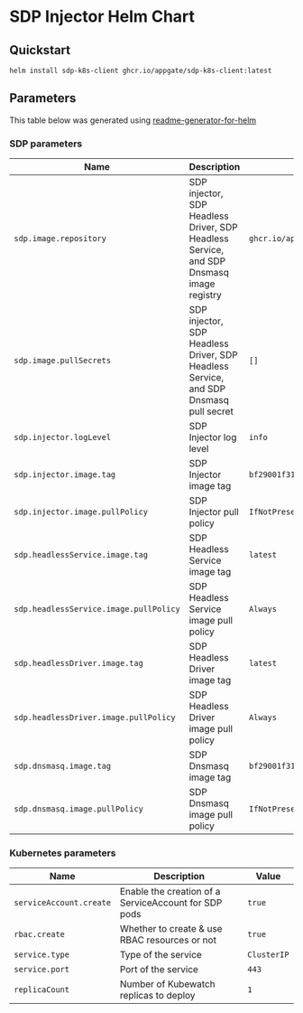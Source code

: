 # SDP Injector Helm Chart

## Quickstart
```
helm install sdp-k8s-client ghcr.io/appgate/sdp-k8s-client:latest
```

## Parameters
This table below was generated using [readme-generator-for-helm](https://github.com/bitnami-labs/readme-generator-for-helm)
### SDP parameters

| Name                                   | Description                                                                             | Value                                      |
| -------------------------------------- | --------------------------------------------------------------------------------------- | ------------------------------------------ |
| `sdp.image.repository`                 | SDP injector, SDP Headless Driver, SDP Headless Service, and SDP Dnsmasq image registry | `ghcr.io/appgate/sdp-k8s-client`           |
| `sdp.image.pullSecrets`                | SDP injector, SDP Headless Driver, SDP Headless Service, and SDP Dnsmasq pull secret    | `[]`                                       |
| `sdp.injector.logLevel`                | SDP Injector log level                                                                  | `info`                                     |
| `sdp.injector.image.tag`               | SDP Injector image tag                                                                  | `bf29001f31e85fe20b78ecb7ff34ecd4c67c4bbd` |
| `sdp.injector.image.pullPolicy`        | SDP Injector pull policy                                                                | `IfNotPresent`                             |
| `sdp.headlessService.image.tag`        | SDP Headless Service image tag                                                          | `latest`                                   |
| `sdp.headlessService.image.pullPolicy` | SDP Headless Service image pull policy                                                  | `Always`                                   |
| `sdp.headlessDriver.image.tag`         | SDP Headless Driver image tag                                                           | `latest`                                   |
| `sdp.headlessDriver.image.pullPolicy`  | SDP Headless Driver image pull policy                                                   | `Always`                                   |
| `sdp.dnsmasq.image.tag`                | SDP Dnsmasq image tag                                                                   | `bf29001f31e85fe20b78ecb7ff34ecd4c67c4bbd` |
| `sdp.dnsmasq.image.pullPolicy`         | SDP Dnsmasq image pull policy                                                           | `IfNotPresent`                             |


### Kubernetes parameters

| Name                    | Description                                          | Value       |
| ----------------------- | ---------------------------------------------------- | ----------- |
| `serviceAccount.create` | Enable the creation of a ServiceAccount for SDP pods | `true`      |
| `rbac.create`           | Whether to create & use RBAC resources or not        | `true`      |
| `service.type`          | Type of the service                                  | `ClusterIP` |
| `service.port`          | Port of the service                                  | `443`       |
| `replicaCount`          | Number of Kubewatch replicas to deploy               | `1`         |
